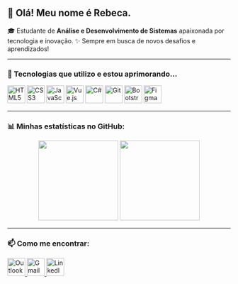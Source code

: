 ## 👋 Olá! Meu nome é Rebeca.
🎓 Estudante de **Análise e Desenvolvimento de Sistemas** apaixonada por tecnologia e inovação.
✨ Sempre em busca de novos desafios e aprendizados!

---

### 🚀 Tecnologias que utilizo e estou aprimorando...
<p align="left">
  <img src="https://cdn.jsdelivr.net/gh/devicons/devicon/icons/html5/html5-original.svg" alt="HTML5" width="40" height="40"/>
  <img src="https://cdn.jsdelivr.net/gh/devicons/devicon/icons/css3/css3-original.svg" alt="CSS3" width="40" height="40"/>
  <img src="https://cdn.jsdelivr.net/gh/devicons/devicon/icons/javascript/javascript-original.svg" alt="JavaScript" width="40" height="40"/>
  <img src="https://cdn.jsdelivr.net/gh/devicons/devicon/icons/vuejs/vuejs-original.svg" alt="Vue.js" width="40" height="40"/>
  <img src="https://cdn.jsdelivr.net/gh/devicons/devicon/icons/csharp/csharp-original.svg" alt="C#" width="40" height="40"/>
  <img src="https://cdn.jsdelivr.net/gh/devicons/devicon/icons/git/git-original.svg" alt="Git" width="40" height="40"/>
  <img src="https://cdn.jsdelivr.net/gh/devicons/devicon/icons/bootstrap/bootstrap-original.svg" alt="Bootstrap" width="40" height="40"/>
  <img src="https://cdn.jsdelivr.net/gh/devicons/devicon/icons/figma/figma-original.svg" alt="Figma" width="40" height="40"/>
</p>


---

### 📊 Minhas estatísticas no GitHub:
<div align="center">
  <img height="180em" src="https://github-readme-stats.vercel.app/api?username=becamello&show_icons=true&theme=dracula"/>
  <img height="180em" src="https://github-readme-stats.vercel.app/api/top-langs/?username=becamello&layout=compact&langs_count=7&theme=dracula"/>
</div>

---
 
### 📫 Como me encontrar:
<p align="left">
  <a href="mailto:rebecammsilva@outlook.com">
    <img src="https://cdn.jsdelivr.net/gh/devicons/devicon/icons/google/google-original.svg" alt="Outlook" width="40" height="40"/>
  </a>
  <a href="mailto:rebecamellosil@gmail.com">
    <img src="https://cdn.jsdelivr.net/gh/devicons/devicon/icons/google/google-original.svg" alt="Gmail" width="40" height="40"/>
  </a>
  <a href="https://www.linkedin.com/in/rebeca-maria-de-mello-silva-5b33b6254/" target="_blank">
    <img src="https://cdn.jsdelivr.net/gh/devicons/devicon/icons/linkedin/linkedin-original.svg" alt="LinkedIn" width="40" height="40"/>
  </a>
</p>

